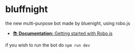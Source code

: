 # bluffnight

the new multi-purpose bot made by bluenight, using robo.js

- [📚 **Documentation:** Getting started with Robo.js](https://robojs.dev/discord-bots)

if you wish to run the bot do `npm run dev`
